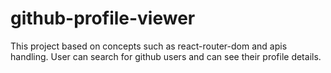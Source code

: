 # github-profile-viewer
This project based on concepts such as react-router-dom and apis handling. User can search for github users and can see their profile details.
